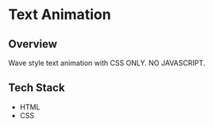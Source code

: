 # Text Animation

## Overview
Wave style text animation with CSS ONLY. NO JAVASCRIPT.

## Tech Stack
- HTML
- CSS
